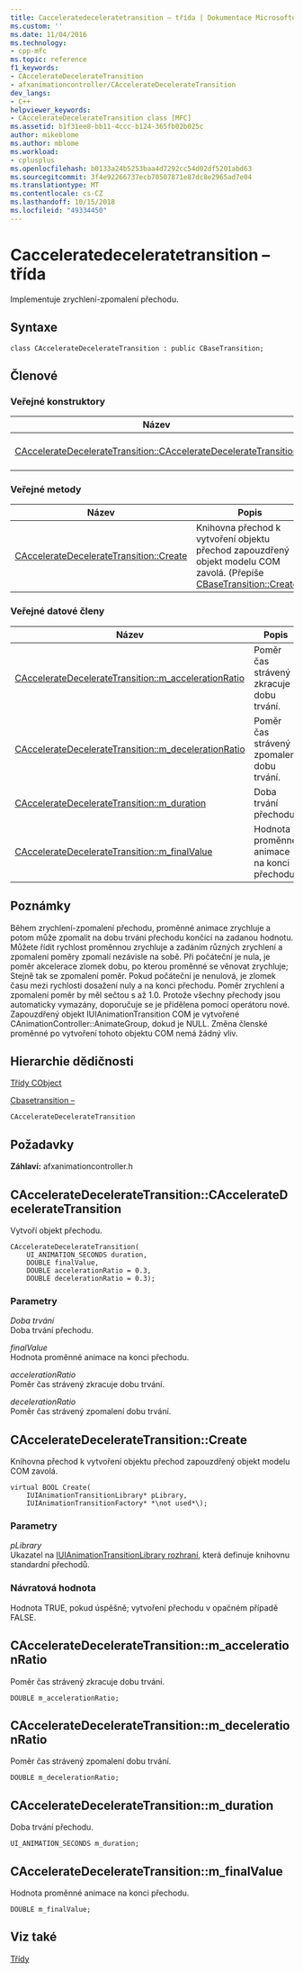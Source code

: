 ```yaml
---
title: Cacceleratedeceleratetransition – třída | Dokumentace Microsoftu
ms.custom: ''
ms.date: 11/04/2016
ms.technology:
- cpp-mfc
ms.topic: reference
f1_keywords:
- CAccelerateDecelerateTransition
- afxanimationcontroller/CAccelerateDecelerateTransition
dev_langs:
- C++
helpviewer_keywords:
- CAccelerateDecelerateTransition class [MFC]
ms.assetid: b1f31ee8-bb11-4ccc-b124-365fb02b025c
author: mikeblome
ms.author: mblome
ms.workload:
- cplusplus
ms.openlocfilehash: b0133a24b5253baa4d7292cc54d02df5201abd63
ms.sourcegitcommit: 3f4e92266737ecb70507871e87dc8e2965ad7e04
ms.translationtype: MT
ms.contentlocale: cs-CZ
ms.lasthandoff: 10/15/2018
ms.locfileid: "49334450"
---
```

# <a name="cacceleratedeceleratetransition-class"></a>Cacceleratedeceleratetransition – třída

Implementuje zrychlení-zpomalení přechodu.

## <a name="syntax"></a>Syntaxe

```
class CAccelerateDecelerateTransition : public CBaseTransition;
```

## <a name="members"></a>Členové

### <a name="public-constructors"></a>Veřejné konstruktory

|Název|Popis|
|----------|-----------------|
|[CAccelerateDecelerateTransition::CAccelerateDecelerateTransition](#cacceleratedeceleratetransition)|Vytvoří objekt přechodu.|

### <a name="public-methods"></a>Veřejné metody

|Název|Popis|
|----------|-----------------|
|[CAccelerateDecelerateTransition::Create](#create)|Knihovna přechod k vytvoření objektu přechod zapouzdřený objekt modelu COM zavolá. (Přepíše [CBaseTransition::Create](../../mfc/reference/cbasetransition-class.md#create).)|

### <a name="public-data-members"></a>Veřejné datové členy

|Název|Popis|
|----------|-----------------|
|[CAccelerateDecelerateTransition::m_accelerationRatio](#m_accelerationratio)|Poměr čas strávený zkracuje dobu trvání.|
|[CAccelerateDecelerateTransition::m_decelerationRatio](#m_decelerationratio)|Poměr čas strávený zpomalení dobu trvání.|
|[CAccelerateDecelerateTransition::m_duration](#m_duration)|Doba trvání přechodu.|
|[CAccelerateDecelerateTransition::m_finalValue](#m_finalvalue)|Hodnota proměnné animace na konci přechodu.|

## <a name="remarks"></a>Poznámky

Během zrychlení-zpomalení přechodu, proměnné animace zrychluje a potom může zpomalit na dobu trvání přechodu končící na zadanou hodnotu. Můžete řídit rychlost proměnnou zrychluje a zadáním různých zrychlení a zpomalení poměry zpomalí nezávisle na sobě. Při počáteční je nula, je poměr akcelerace zlomek dobu, po kterou proměnné se věnovat zrychluje; Stejně tak se zpomalení poměr. Pokud počáteční je nenulová, je zlomek času mezi rychlosti dosažení nuly a na konci přechodu. Poměr zrychlení a zpomalení poměr by měl sečtou s až 1.0. Protože všechny přechody jsou automaticky vymazány, doporučuje se je přidělena pomocí operátoru nové. Zapouzdřený objekt IUIAnimationTransition COM je vytvořené CAnimationController::AnimateGroup, dokud je NULL. Změna členské proměnné po vytvoření tohoto objektu COM nemá žádný vliv.

## <a name="inheritance-hierarchy"></a>Hierarchie dědičnosti

[Třídy CObject](../../mfc/reference/cobject-class.md)

[Cbasetransition –](../../mfc/reference/cbasetransition-class.md)

`CAccelerateDecelerateTransition`

## <a name="requirements"></a>Požadavky

**Záhlaví:** afxanimationcontroller.h

##  <a name="cacceleratedeceleratetransition"></a>  CAccelerateDecelerateTransition::CAccelerateDecelerateTransition

Vytvoří objekt přechodu.

```
CAccelerateDecelerateTransition(
    UI_ANIMATION_SECONDS duration,
    DOUBLE finalValue,
    DOUBLE accelerationRatio = 0.3,
    DOUBLE decelerationRatio = 0.3);
```

### <a name="parameters"></a>Parametry

*Doba trvání*<br/>
Doba trvání přechodu.

*finalValue*<br/>
Hodnota proměnné animace na konci přechodu.

*accelerationRatio*<br/>
Poměr čas strávený zkracuje dobu trvání.

*decelerationRatio*<br/>
Poměr čas strávený zpomalení dobu trvání.

##  <a name="create"></a>  CAccelerateDecelerateTransition::Create

Knihovna přechod k vytvoření objektu přechod zapouzdřený objekt modelu COM zavolá.

```
virtual BOOL Create(
    IUIAnimationTransitionLibrary* pLibrary,
    IUIAnimationTransitionFactory* *\not used*\);
```

### <a name="parameters"></a>Parametry

*pLibrary*<br/>
Ukazatel na [IUIAnimationTransitionLibrary rozhraní](/windows/desktop/api/uianimation/nn-uianimation-iuianimationtransitionlibrary), která definuje knihovnu standardní přechodů.

### <a name="return-value"></a>Návratová hodnota

Hodnota TRUE, pokud úspěšně; vytvoření přechodu v opačném případě FALSE.

##  <a name="m_accelerationratio"></a>  CAccelerateDecelerateTransition::m_accelerationRatio

Poměr čas strávený zkracuje dobu trvání.

```
DOUBLE m_accelerationRatio;
```

##  <a name="m_decelerationratio"></a>  CAccelerateDecelerateTransition::m_decelerationRatio

Poměr čas strávený zpomalení dobu trvání.

```
DOUBLE m_decelerationRatio;
```

##  <a name="m_duration"></a>  CAccelerateDecelerateTransition::m_duration

Doba trvání přechodu.

```
UI_ANIMATION_SECONDS m_duration;
```

##  <a name="m_finalvalue"></a>  CAccelerateDecelerateTransition::m_finalValue

Hodnota proměnné animace na konci přechodu.

```
DOUBLE m_finalValue;
```

## <a name="see-also"></a>Viz také

[Třídy](../../mfc/reference/mfc-classes.md)
